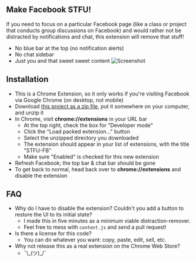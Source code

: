 ## Make Facebook STFU!

If you need to focus on a particular Facebook page (like a class or project that conducts group discussions on Facebook) and would rather not be distracted by notifications and chat, this extension will remove that stuff!

* No blue bar at the top (no notification alerts)
* No chat sidebar
* Just you and that sweet sweet content
![Screenshot](http://i.imgur.com/3Pd4o9L.png)

## Installation
* This is a Chrome Extension, so it only works if you're visiting Facebook via Google Chrome (on desktop, not mobile)
* Download [this project as a zip file](https://github.com/chrmcg/stfu-fb/archive/master.zip), put it somewhere on your computer, and unzip it
* In Chrome, visit __chrome://extensions__ in your URL bar
  * At the top right, check the box for "Developer mode"
  * Click the "Load packed extension..." button
  * Select the unzipped directory you downloaded
  * The extension should appear in your list of extensions, with the title "STFU-FB"
  * Make sure "Enabled" is checked for this new extension
* Refresh Facebook; the top bar & chat bar should be gone
* To get back to normal, head back over to __chrome://extensions__ and disable the extension

## FAQ
* Why do I have to disable the extension? Couldn't you add a button to restore the UI to its initial state?
  * I made this in five minutes as a minimum viable distraction-remover.
  * Feel free to mess with `content.js` and send a pull request!
* Is there a license for this code?
  * You can do whatever you want: copy, paste, edit, sell, etc.
* Why not release this as a real extension on the Chrome Web Store?
  * ¯\\\_(ツ)\_/¯
